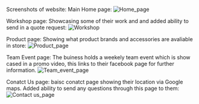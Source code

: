 Screenshots of website:
Main Home page:
![Home_page](https://github.com/AndriyKozin/Goat_Cycles/assets/31294731/9e0379ae-6c6b-49ca-bcc2-7e7349ceb194)

Workshop page:
Showcasing some of their work and and added ability to send in a quote request:
![Workshop](https://github.com/AndriyKozin/Goat_Cycles/assets/31294731/8d6d5a12-19a1-4d03-bf0e-7bf07435448b)

Product page:
Showing what product brands and accessories are avaliable in store:
![Product_page](https://github.com/AndriyKozin/Goat_Cycles/assets/31294731/86f177dc-14e4-4233-ac65-f805991be48b)

Team Event page:
The buiness holds a weekely team event which is show cased in a promo video, this links to their facebook page for further information.
![Team_event_page](https://github.com/AndriyKozin/Goat_Cycles/assets/31294731/16c98547-e8cb-44cb-a910-78ed1dbdeb6a)


Conatct Us page:
baisc conatct page showing their location via Google maps. Added ability to send any questions through this page to them:
![Contact us_page](https://github.com/AndriyKozin/Goat_Cycles/assets/31294731/20fd032f-1ffa-42ee-a723-ade4ba928d38)
